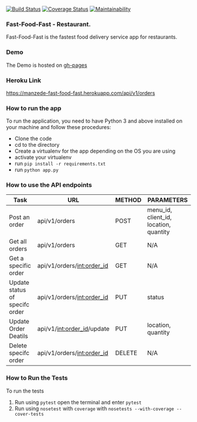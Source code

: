 [![Build Status](https://travis-ci.org/jeanjoe/fast-food-fast.svg?branch=ft-challenge-three)](https://travis-ci.org/jeanjoe/fast-food-fast)
[![Coverage Status](https://coveralls.io/repos/github/jeanjoe/fast-food-fast/badge.svg?branch=api%2Fv1)](https://coveralls.io/github/jeanjoe/fast-food-fast?branch=api%2Fv1)
[![Maintainability](https://api.codeclimate.com/v1/badges/128fba01502d5f70e484/maintainability)](https://codeclimate.com/github/jeanjoe/fast-food-fast/maintainability)

### Fast-Food-Fast - Restaurant.

Fast-Food-Fast is the fastest food delivery service app for restaurants.

### Demo

The Demo is hosted on [gh-pages](https://jeanjoe.github.io/fast-food-fast/UI/index.html)

### Heroku Link

https://manzede-fast-food-fast.herokuapp.com/api/v1/orders

### How to run the app

To run the application, you need to have Python 3 and above installed on your machine and follow these procedures:

- Clone the code
- cd to the directory
- Create a virtualenv for the app depending on the OS you are using
- activate your virtualenv
- run `pip install -r requirements.txt`
- run `python app.py`

### How to use the API endpoints

|  Task         | URL | METHOD      | PARAMETERS |
| --- | --- | --- | --- |
|  Post an  order   |  api/v1/orders     |   POST         |  menu_id, client_id, location, quantity |
|  Get all orders    |  api/v1/orders     |  GET           |    N/A                |
|  Get a specific order  |  api/v1/orders/<int:order_id> |  GET |  N/A |
|  Update status of specifc order | api/v1/orders/<int:order_id> | PUT | status |
|  Update Order Deatils | api/v1/<int:order_id>/update | PUT | location, quantity |
|  Delete specifc order | api/v1/orders/<int:order_id> | DELETE | N/A |

### How to Run the Tests

To run the tests

1. Run using `pytest` open the terminal and enter `pytest`
2. Run using `nosetest` with `coverage` with `nosetests --with-coverage --cover-tests`
